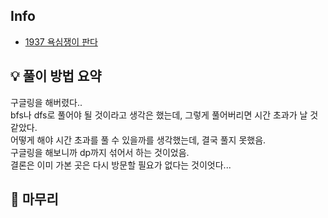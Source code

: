 ## Info
- [1937 욕심쟁이 판다](https://www.acmicpc.net/problem/1937)

## 💡 풀이 방법 요약
구글링을 해버렸다..  
bfs나 dfs로 풀어야 될 것이라고 생각은 했는데, 그렇게 풀어버리면 시간 초과가 날 것 같았다.  
어떻게 해야 시간 초과를 풀 수 있을까를 생각했는데, 결국 풀지 못했음.  
구글링을 해보니까 dp까지 섞어서 하는 것이었음.  
결론은 이미 가본 곳은 다시 방문할 필요가 없다는 것이엇다...

## 🙂 마무리
